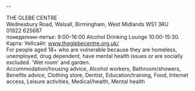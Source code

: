 
--

THE GLEBE CENTRE  
Wednesbury Road, Walsall, Birmingham, West Midlands WS1 3RU  
01922 625687  
понеделник–петък: 9:00–16:00 Alcohol Drinking Lounge 10:00-15:30.  
Карта: Уебсайт: www.theglebecentre.org.uk/  
For people aged 18+ who are vulnerable because they are homeless, unemployed, drug dependent, have mental health issues or are socially excluded. 'Wet room' and garden.  
Accommodation/housing advice, Alcohol workers, Bathroom/showers, Benefits advice, Clothing store, Dentist, Education/training, Food, Internet access, Leisure activities, Medical/health, Mental health  
  
